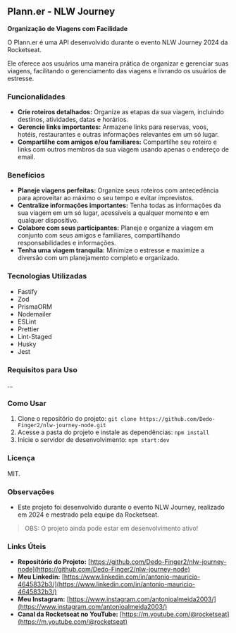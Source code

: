 ## Plann.er - NLW Journey

**Organização de Viagens com Facilidade**

O Plann.er é uma API desenvolvido durante o evento NLW Journey 2024 da Rocketseat. 

Ele oferece aos usuários uma maneira prática de organizar e gerenciar suas viagens, facilitando o gerenciamento das viagens e livrando os usuários de estresse.

### Funcionalidades

* **Crie roteiros detalhados:** Organize as etapas da sua viagem, incluindo destinos, atividades, datas e horários.
* **Gerencie links importantes:** Armazene links para reservas, voos, hotéis, restaurantes e outras informações relevantes em um só lugar.
* **Compartilhe com amigos e/ou familiares:** Compartilhe seu roteiro e links com outros membros da sua viagem usando apenas o endereço de email.

### Benefícios

* **Planeje viagens perfeitas:** Organize seus roteiros com antecedência para aproveitar ao máximo o seu tempo e evitar imprevistos.
* **Centralize informações importantes:** Tenha todas as informações da sua viagem em um só lugar, acessíveis a qualquer momento e em qualquer dispositivo.
* **Colabore com seus participantes:** Planeje e organize a viagem em conjunto com seus amigos e familiares, compartilhando responsabilidades e informações.
* **Tenha uma viagem tranquila:** Minimize o estresse e maximize a diversão com um planejamento completo e organizado.

### Tecnologias Utilizadas

* Fastify
* Zod
* PrismaORM
* Nodemailer
* ESLint
* Prettier
* Lint-Staged
* Husky
* Jest

### Requisitos para Uso

...

### Como Usar

1. Clone o repositório do projeto: `git clone https://github.com/Dedo-Finger2/nlw-journey-node.git`
2. Acesse a pasta do projeto e instale as dependências: `npm install`
3. Inicie o servidor de desenvolvimento: `npm start:dev`

### Licença

MIT.

### Observações

* Este projeto foi desenvolvido durante o evento NLW Journey, realizado em 2024 e mestrado pela equipe da Rocketseat.
> OBS: O projeto ainda pode estar em desenvolvimento ativo!

### Links Úteis

* **Repositório do Projeto:** [https://github.com/Dedo-Finger2/nlw-journey-node](https://github.com/Dedo-Finger2/nlw-journey-node)
* **Meu Linkedin:** [https://www.linkedin.com/in/antonio-mauricio-4645832b3/](https://www.linkedin.com/in/antonio-mauricio-4645832b3/)
* **Meu Instagram:** [https://www.instagram.com/antonioalmeida2003/](https://www.instagram.com/antonioalmeida2003/)
* **Canal da Rocketseat no YouTube:** [https://m.youtube.com/@rocketseat](https://m.youtube.com/@rocketseat)
